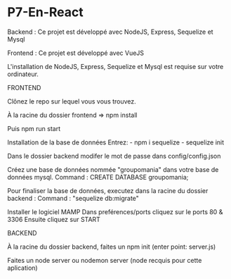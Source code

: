 # P7-En-React

Backend : Ce projet est développé avec NodeJS, Express, Sequelize et Mysql

Frontend : Ce projet est développé avec VueJS

L'installation de NodeJS, Express, Sequelize et Mysql est requise sur votre ordinateur.

FRONTEND

Clônez le repo sur lequel vous vous trouvez.

À la racine du dossier frontend => npm install

Puis npm run start

Installation de la base de données Entrez: - npm i sequelize - sequelize init

Dans le dossier backend modifer le mot de passe dans config/config.json

Créez une base de données nommée "groupomania" dans votre base de données mysql. Command : CREATE DATABASE groupomania;

Pour finaliser la base de données, executez dans la racine du dossier backend : Command : "sequelize db:migrate"

Installer le logiciel MAMP Dans preférences/ports cliquez sur le ports 80 & 3306 Ensuite cliquez sur START

BACKEND

À la racine du dossier backend, faites un npm init (enter point: server.js)

Faites un node server ou nodemon server (node recquis pour cette aplication)
